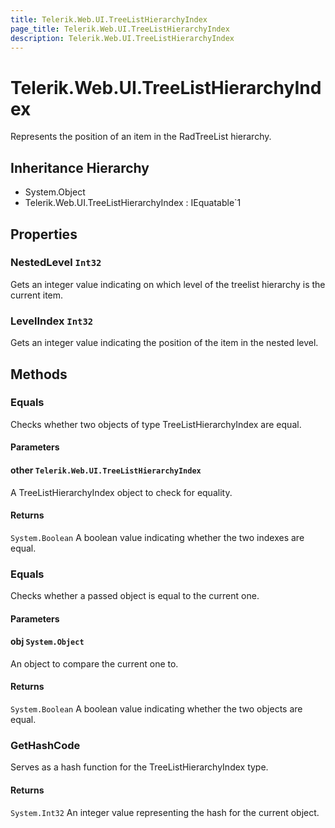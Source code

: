 ```yaml
---
title: Telerik.Web.UI.TreeListHierarchyIndex
page_title: Telerik.Web.UI.TreeListHierarchyIndex
description: Telerik.Web.UI.TreeListHierarchyIndex
---
```


# Telerik.Web.UI.TreeListHierarchyIndex

Represents the position of an item in the RadTreeList hierarchy.

## Inheritance Hierarchy

* System.Object
* Telerik.Web.UI.TreeListHierarchyIndex : IEquatable`1

## Properties

###  NestedLevel `Int32`

Gets an integer value indicating on which level of the treelist hierarchy is the current item.

###  LevelIndex `Int32`

Gets an integer value indicating the position of the item in the nested level.

## Methods

###  Equals

Checks whether two objects of type TreeListHierarchyIndex are equal.

#### Parameters

#### other `Telerik.Web.UI.TreeListHierarchyIndex`

A TreeListHierarchyIndex object to check for equality.

#### Returns

`System.Boolean` A boolean value indicating whether the two indexes are equal.

###  Equals

Checks whether a passed object is equal to the current one.

#### Parameters

#### obj `System.Object`

An object to compare the current one to.

#### Returns

`System.Boolean` A boolean value indicating whether the two objects are equal.

###  GetHashCode

Serves as a hash function for the TreeListHierarchyIndex type.

#### Returns

`System.Int32` An integer value representing the hash for the current object.

